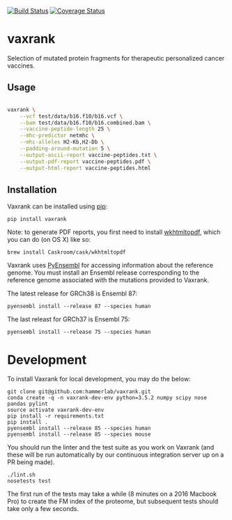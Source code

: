 [![Build Status](https://travis-ci.org/hammerlab/vaxrank.svg?branch=master)](https://travis-ci.org/hammerlab/vaxrank) [![Coverage Status](https://coveralls.io/repos/github/hammerlab/vaxrank/badge.svg?branch=master)](https://coveralls.io/github/hammerlab/vaxrank?branch=master)

# vaxrank

Selection of mutated protein fragments for therapeutic personalized cancer vaccines.

## Usage

```sh

vaxrank \
    --vcf test/data/b16.f10/b16.vcf \
    --bam test/data/b16.f10/b16.combined.bam \
    --vaccine-peptide-length 25 \
    --mhc-predictor netmhc \
    --mhc-alleles H2-Kb,H2-Db \
    --padding-around-mutation 5 \
    --output-ascii-report vaccine-peptides.txt \
    --output-pdf-report vaccine-peptides.pdf \
    --output-html-report vaccine-peptides.html
```

## Installation

Vaxrank can be installed using [pip](https://packaging.python.org/installing/#use-pip-for-installing):

```
pip install vaxrank
```

Note: to generate PDF reports, you first need to install [wkhtmltopdf](http://wkhtmltopdf.org/), which you can do (on OS X) like so:

```
brew install Caskroom/cask/wkhtmltopdf
```

Vaxrank uses [PyEnsembl](https://github.com/hammerlab/pyensembl) for accessing information about the reference genome. You must install an Ensembl release corresponding to the reference genome associated with the mutations provided to Vaxrank. 

The latest release for GRCh38 is Ensembl 87:
```
pyensembl install --release 87 --species human
```

The last releast for GRCh37 is Ensembl 75:
```
pyensembl install --release 75 --species human
```


# Development

To install Vaxrank for local development, you may do the below:

```
git clone git@github.com:hammerlab/vaxrank.git
conda create -q -n vaxrank-dev-env python=3.5.2 numpy scipy nose pandas pylint
source activate vaxrank-dev-env
pip install -r requirements.txt
pip install .
pyensembl install --release 85 --species human
pyensembl install --release 85 --species mouse
```

You should run the linter and the test suite as you work on Vaxrank (and these will be run automatically by our continuous integration server up on a PR being made).

```
./lint.sh
nosetests test
```

The first run of the tests may take a while (8 minutes on a 2016 Macbook Pro) to create the FM index of the proteome, but subsequent tests should take only a few seconds.
